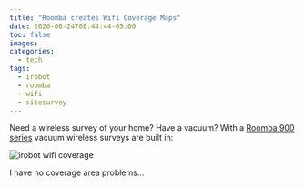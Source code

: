```yaml
---
title: "Roomba creates Wifi Coverage Maps"
date: 2020-06-24T08:44:44-05:00
toc: false
images:
categories:
  - tech
tags: 
  - irobot
  - roomba
  - wifi
  - sitesurvey
---
```


Need a wireless survey of your home?  Have a vacuum?  With a [Roomba 900 series](https://homesupport.irobot.com/app/answers/detail/a_id/1422/~/roomba%C2%AE-900-series%3A-wi-fi-coverage-map-common-questions) vacuum wireless surveys are built in:

![irobot wifi coverage](/images/irobotwifi.jpeg)


I have no coverage area problems...